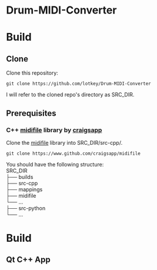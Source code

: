 # Drum-MIDI-Converter

# Build

## Clone

Clone this repository:

```git clone https://github.com/lotkey/Drum-MIDI-Converter```

I will refer to the cloned repo's directory as SRC_DIR.

## Prerequisites

### C++ [midifile](https://www.github.com/craigsapp/midifile) library by [craigsapp](https://www.github.com/craigsapp)

Clone the [midifile](https://www.github.com/craigsapp/midifile) library into SRC_DIR/src-cpp/.

```git clone https://www.github.com/craigsapp/midifile```

You should have the following structure:  
SRC_DIR  
├── builds  
├── src-cpp  
    ├── mappings  
    ├── midifile  
    └── ...  
├── src-python  
└── ...  


# Build

## Qt C++ App